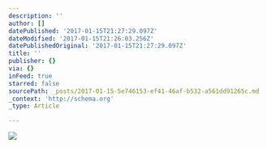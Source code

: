 ```yaml
---
description: ''
author: []
datePublished: '2017-01-15T21:27:29.097Z'
dateModified: '2017-01-15T21:26:03.256Z'
datePublishedOriginal: '2017-01-15T21:27:29.097Z'
title: ''
publisher: {}
via: {}
inFeed: true
starred: false
sourcePath: _posts/2017-01-15-5e746153-ef41-46af-b532-a561dd91265c.md
_context: 'http://schema.org'
_type: Article

---
```

![](https://the-grid-user-content.s3-us-west-2.amazonaws.com/a449510c-9f8f-4ba3-8811-c4f7bdad6245.png)